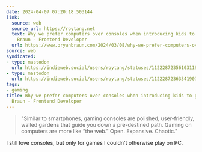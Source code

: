 ```yaml
---
date: 2024-04-07 07:20:18.503144
link:
  source: web
  source_url: https://roytang.net
  text: Why we prefer computers over consoles when introducing kids to gaming |  Bryan
    Braun - Frontend Developer
  url: https://www.bryanbraun.com/2024/03/08/why-we-prefer-computers-over-consoles-when-introducing-kids-to-gaming/
source: web
syndicated:
- type: mastodon
  url: https://indieweb.social/users/roytang/statuses/112228723561031185
- type: mastodon
  url: https://indieweb.social/users/roytang/statuses/112228723633419070
tags:
- gaming
title: Why we prefer computers over consoles when introducing kids to gaming |  Bryan
  Braun - Frontend Developer
---
```


> "Similar to smartphones, gaming consoles are polished, user-friendly, walled gardens that guide you down a pre-destined path. Gaming on computers are more like “the web.” Open. Expansive. Chaotic."

I still love consoles, but only for games I couldn't otherwise play on PC.